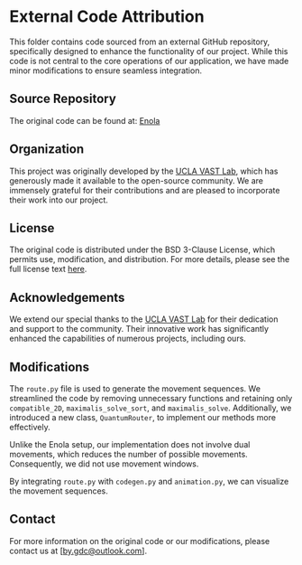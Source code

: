 # External Code Attribution

This folder contains code sourced from an external GitHub repository, specifically designed to enhance the functionality of our project. While this code is not central to the core operations of our application, we have made minor modifications to ensure seamless integration.

## Source Repository
The original code can be found at:
[Enola](https://github.com/UCLA-VAST/Enola)

## Organization
This project was originally developed by the [UCLA VAST Lab](https://vast.cs.ucla.edu/), which has generously made it available to the open-source community. We are immensely grateful for their contributions and are pleased to incorporate their work into our project.

## License
The original code is distributed under the BSD 3-Clause License, which permits use, modification, and distribution. For more details, please see the full license text [here](https://opensource.org/licenses/BSD-3-Clause).

## Acknowledgements
We extend our special thanks to the [UCLA VAST Lab](https://vast.cs.ucla.edu/) for their dedication and support to the community. Their innovative work has significantly enhanced the capabilities of numerous projects, including ours.

## Modifications
The `route.py` file is used to generate the movement sequences. We streamlined the code by removing unnecessary functions and retaining only `compatible_2D`, `maximalis_solve_sort`, and `maximalis_solve`. Additionally, we introduced a new class, `QuantumRouter`, to implement our methods more effectively.

Unlike the Enola setup, our implementation does not involve dual movements, which reduces the number of possible movements. Consequently, we did not use movement windows.

By integrating `route.py` with `codegen.py` and `animation.py`, we can visualize the movement sequences.

## Contact
For more information on the original code or our modifications, please contact us at [by.gdc@outlook.com].

